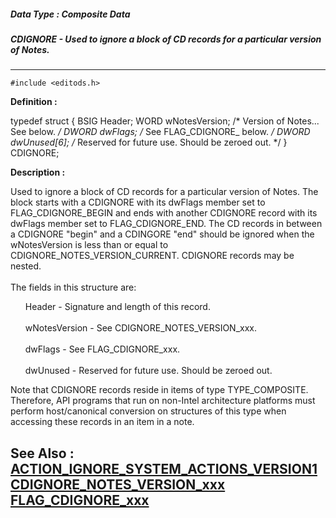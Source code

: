 ##### Data Type : Composite Data
##### CDIGNORE - Used to ignore a block of CD records for a particular version of Notes.
---
```
#include <editods.h>
```

**Definition :**

typedef struct
	{
	BSIG Header;
	WORD wNotesVersion; /* Version of Notes... See below.  */
	DWORD dwFlags;  /* See FLAG_CDIGNORE_ below. */
	DWORD dwUnused[6]; /* Reserved for future use. Should be zeroed out. */
	} CDIGNORE;

**Description :**

Used to ignore a block of CD records for a particular version of Notes.  The block starts with a CDIGNORE with its dwFlags member set to FLAG_CDIGNORE_BEGIN and ends with another CDIGNORE record with its dwFlags member set to FLAG_CDIGNORE_END.  The CD records in between a CDIGNORE &quot;begin&quot; and a CDINGORE &quot;end&quot; should be ignored when the wNotesVersion is less than or equal to CDIGNORE_NOTES_VERSION_CURRENT. CDIGNORE records may be nested. <br>
<br>
The fields in this structure are:<br>

<ul>Header - Signature and length of this record.<br>
    <br>
wNotesVersion - See CDIGNORE_NOTES_VERSION_xxx.<br>
<br>
dwFlags -   See FLAG_CDIGNORE_xxx.<br>
<br>
dwUnused - Reserved for future use. Should be zeroed out.<br>
</ul>
Note that CDIGNORE records reside in items of type TYPE_COMPOSITE. Therefore, API programs that run on non-Intel architecture platforms must perform host/canonical conversion on structures of this type when accessing these records in an item in a note.


**See Also :**
[ACTION_IGNORE_SYSTEM_ACTIONS_VERSION1](/domino-c-api-docs/reference/Symb/ACTION_IGNORE_SYSTEM_ACTIONS_VERSION1)
[CDIGNORE_NOTES_VERSION_xxx](/domino-c-api-docs/reference/Symb/CDIGNORE_NOTES_VERSION_xxx)
[FLAG_CDIGNORE_xxx](/domino-c-api-docs/reference/Symb/FLAG_CDIGNORE_xxx)
---

